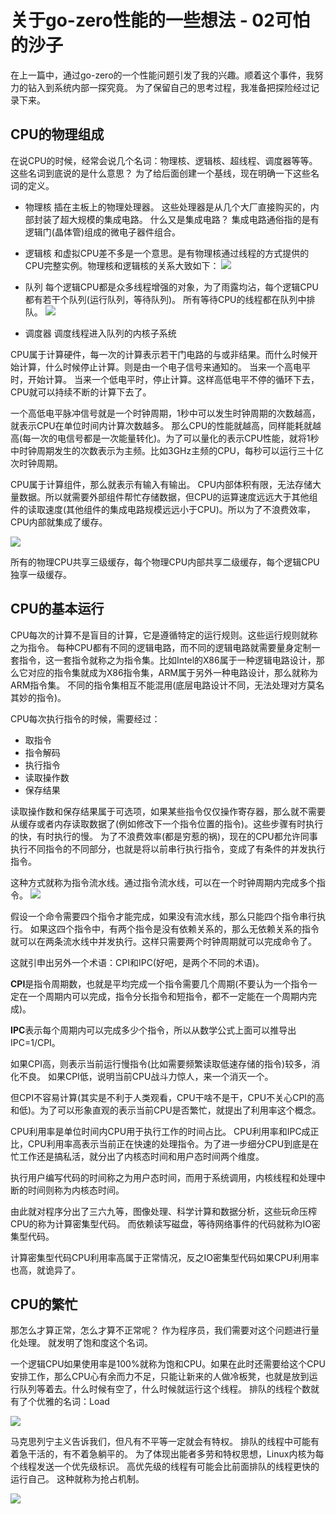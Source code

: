 # 关于go-zero性能的一些想法 - 02可怕的沙子

在上一篇中，通过go-zero的一个性能问题引发了我的兴趣。顺着这个事件，我努力的钻入到系统内部一探究竟。 为了保留自己的思考过程，我准备把探险经过记录下来。

## CPU的物理组成

在说CPU的时候，经常会说几个名词：物理核、逻辑核、超线程、调度器等等。 这些名词到底说的是什么意思？ 为了给后面创建一个基线，现在明确一下这些名词的定义。 

+ 物理核
    插在主板上的物理处理器。 这些处理器是从几个大厂直接购买的，内部封装了超大规模的集成电路。 什么又是集成电路？ 集成电路通俗指的是有逻辑门(晶体管)组成的微电子器件组合。  
+ 逻辑核
    和虚拟CPU差不多是一个意思。是有物理核通过线程的方式提供的CPU完整实例。物理核和逻辑核的关系大致如下：
    ![](https://tva1.sinaimg.cn/large/e6c9d24ely1gzoy1p88zej21980k240u.jpg)

+ 队列
    每个逻辑CPU都是众多线程增强的对象，为了雨露均沾，每个逻辑CPU都有若干个队列(运行队列，等待队列)。 所有等待CPU的线程都在队列中排队。
    ![](https://tva1.sinaimg.cn/large/e6c9d24ely1gzoy6wb2qoj20qm0wctc5.jpg)

+ 调度器
    调度线程进入队列的内核子系统

CPU属于计算硬件，每一次的计算表示若干门电路的与或非结果。而什么时候开始计算，什么时候停止计算。则是由一个电子信号来通知的。 当来一个高电平时，开始计算。 当来一个低电平时，停止计算。这样高低电平不停的循环下去，CPU就可以持续不断的计算下去了。

一个高低电平脉冲信号就是一个时钟周期，1秒中可以发生时钟周期的次数越高，就表示CPU在单位时间内计算次数越多。 那么CPU的性能就越高，同样能耗就越高(每一次的电信号都是一次能量转化)。为了可以量化的表示CPU性能，就将1秒中时钟周期发生的次数表示为主频。比如3GHz主频的CPU，每秒可以运行三十亿次时钟周期。


CPU属于计算组件，那么就表示有输入有输出。 CPU内部体积有限，无法存储大量数据。所以就需要外部组件帮忙存储数据，但CPU的运算速度远远大于其他组件的读取速度(其他组件的集成电路规模远远小于CPU)。所以为了不浪费效率，CPU内部就集成了缓存。

![](https://tva1.sinaimg.cn/large/e6c9d24ely1gzoywiydatj20we0neq7t.jpg)

所有的物理CPU共享三级缓存，每个物理CPU内部共享二级缓存，每个逻辑CPU独享一级缓存。


## CPU的基本运行

CPU每次的计算不是盲目的计算，它是遵循特定的运行规则。这些运行规则就称之为指令。 每种CPU都有不同的逻辑电路，而不同的逻辑电路就需要量身定制一套指令，这一套指令就称之为指令集。比如Intel的X86属于一种逻辑电路设计，那么它对应的指令集就成为X86指令集，ARM属于另外一种电路设计，那么就称为ARM指令集。 不同的指令集相互不能混用(底层电路设计不同，无法处理对方莫名其妙的指令)。

CPU每次执行指令的时候，需要经过：
- 取指令
- 指令解码
- 执行指令
- 读取操作数
- 保存结果

读取操作数和保存结果属于可选项，如果某些指令仅仅操作寄存器，那么就不需要从缓存或者内存读取数据了(例如修改下一个指令位置的指令)。这些步骤有时执行的快，有时执行的慢。 为了不浪费效率(都是穷惹的祸)，现在的CPU都允许同事执行不同指令的不同部分，也就是将以前串行执行指令，变成了有条件的并发执行指令。

这种方式就称为指令流水线。通过指令流水线，可以在一个时钟周期内完成多个指令。
![](https://tva1.sinaimg.cn/large/e6c9d24ely1gzp08m0ywoj20q40owgof.jpg)

假设一个命令需要四个指令才能完成，如果没有流水线，那么只能四个指令串行执行。 如果这四个指令中，有两个指令是没有依赖关系的，那么无依赖关系的指令就可以在两条流水线中并发执行。这样只需要两个时钟周期就可以完成命令了。

这就引申出另外一个术语：CPI和IPC(好吧，是两个不同的术语)。 

**CPI**是指令周期数，也就是平均完成一个指令需要几个周期(不要认为一个指令一定在一个周期内可以完成，指令分长指令和短指令，都不一定能在一个周期内完成)。

**IPC**表示每个周期内可以完成多少个指令，所以从数学公式上面可以推导出 IPC=1/CPI。

如果CPI高，则表示当前运行慢指令(比如需要频繁读取低速存储的指令)较多，消化不良。 如果CPI低，说明当前CPU战斗力惊人，来一个消灭一个。

但CPI不容易计算(其实是不利于人类观看，CPU干啥不是干，CPU不关心CPI的高和低)。为了可以形象直观的表示当前CPU是否繁忙，就提出了利用率这个概念。

CPU利用率是单位时间内CPU用于执行工作的时间占比。 CPU利用率和IPC成正比，CPU利用率高表示当前正在快速的处理指令。为了进一步细分CPU到底是在忙工作还是搞私活，就分出了内核态时间和用户态时间两个维度。

执行用户编写代码的时间称之为用户态时间，而用于系统调用，内核线程和处理中断的时间则称为内核态时间。

由此就对程序分出了三六九等，图像处理、科学计算和数据分析，这些玩命压榨CPU的称为计算密集型代码。 而依赖读写磁盘，等待网络事件的代码就称为IO密集型代码。 

计算密集型代码CPU利用率高属于正常情况，反之IO密集型代码如果CPU利用率也高，就诡异了。

## CPU的繁忙

那怎么才算正常，怎么才算不正常呢？ 作为程序员，我们需要对这个问题进行量化处理。 就发明了饱和度这个名词。 

一个逻辑CPU如果使用率是100%就称为饱和CPU。如果在此时还需要给这个CPU安排工作，那么CPU心有余而力不足，只能让新来的人做冷板凳，也就是放到运行队列等着去。什么时候有空了，什么时候就运行这个线程。 排队的线程个数就有了个优雅的名词：Load

![](https://tva1.sinaimg.cn/large/e6c9d24ely1gzp0vabwlyj20ji0zgjuy.jpg)


马克思列宁主义告诉我们，但凡有不平等一定就会有特权。 排队的线程中可能有着急干活的，有不着急躺平的。 为了体现出能者多劳和特权思想，Linux内核为每个线程发送一个优先级标识。 高优先级的线程有可能会比前面排队的线程更快的运行自己。 这种就称为抢占机制。

![](https://tva1.sinaimg.cn/large/e6c9d24ely1gzp11l2ltoj20mk10awiu.jpg)